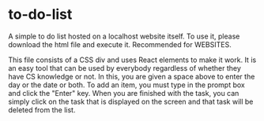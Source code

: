# to-do-list
A simple to do list hosted on a localhost website itself. To use it, please download the html file and execute it. 
Recommended for WEBSITES.

This file consists of a CSS div and uses React elements to make it work. It is an easy tool that can be used by everybody regardless of whether they have CS knowledge or not.
In this, you are given a space above to enter the day or the date or both. To add an item, you must type in the prompt box and click the "Enter" key. When you are finished with the task, you can simply click on the task that is displayed on the screen and that task will be deleted from the list.

